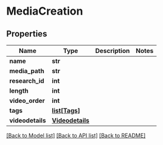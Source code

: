 # MediaCreation

## Properties
Name | Type | Description | Notes
------------ | ------------- | ------------- | -------------
**name** | **str** |  | 
**media_path** | **str** |  | 
**research_id** | **int** |  | 
**length** | **int** |  | 
**video_order** | **int** |  | 
**tags** | [**list[Tags]**](Tags.md) |  | 
**videodetails** | [**Videodetails**](Videodetails.md) |  | 

[[Back to Model list]](../README.md#documentation-for-models) [[Back to API list]](../README.md#documentation-for-api-endpoints) [[Back to README]](../README.md)



